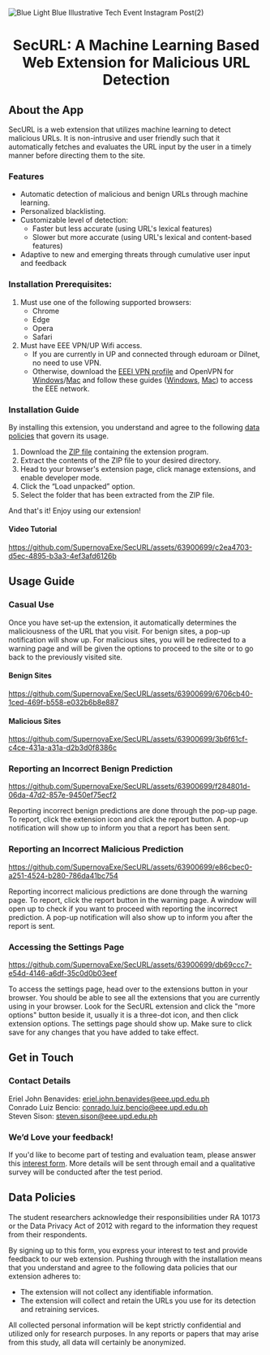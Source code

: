 ![Blue Light Blue Illustrative Tech Event Instagram Post(2)](https://github.com/SupernovaExe/SecURL/assets/63900699/c6ff14c9-ba6c-49d6-a282-85892bd024ab)

<h1 align="center"> SecURL: A Machine Learning Based Web Extension for Malicious URL Detection </h1>

## About the App

SecURL is a web extension that utilizes machine learning to detect malicious URLs. It is non-intrusive and user friendly such that it automatically fetches and evaluates the URL input by the user in a timely manner before directing them to the site.

### Features

- Automatic detection of malicious and benign URLs through machine learning.
- Personalized blacklisting.
- Customizable level of detection:
    - Faster but less accurate (using URL's lexical features)
    - Slower but more accurate (using URL's lexical and content-based features)
- Adaptive to new and emerging threats through cumulative user input and feedback

### Installation Prerequisites:

1. Must use one of the following supported browsers:
    - Chrome
    - Edge
    - Opera
    - Safari
2. Must have EEE VPN/UP Wifi access.
    - If you are currently in UP and connected through eduroam or Dilnet, no need to use VPN.
    - Otherwise, download the [EEEI VPN profile](https://drive.google.com/file/d/1wY9TiykZsIbkV0BWSkmfpHjN_IgaBR3b/view?usp=sharing) and OpenVPN for [Windows](https://openvpn.net/downloads/openvpn-connect-v3-windows.msi)/[Mac](https://openvpn.net/downloads/openvpn-connect-v3-macos.dmg) and follow these guides ([Windows](https://drive.google.com/file/d/132MAgs0sM491BnlXBnbxgsnevXGb8aSY/view?usp=sharing), [Mac](https://drive.google.com/file/d/1TdOHaGkw_ENCccQMUHwhbdR457mO9Zui/view?usp=sharing)) to access the EEE network.

### Installation Guide

By installing this extension, you understand and agree to the following [data policies](#data-policies) that govern its usage.

1. Download the [ZIP file](https://drive.google.com/drive/folders/1vVljn![](my_video.mov)BPACA_qkXIbEdUBVkXc6avpo91q?usp=sharing) containing the extension program.
2. Extract the contents of the ZIP file to your desired directory.
3. Head to your browser's extension page, click manage extensions, and enable developer mode.
4. Click the “Load unpacked” option.
5. Select the folder that has been extracted from the ZIP file.

And that's it! Enjoy using our extension!

#### Video Tutorial

https://github.com/SupernovaExe/SecURL/assets/63900699/c2ea4703-d5ec-4895-b3a3-4ef3afd6126b

## Usage Guide

### Casual Use

Once you have set-up the extension, it automatically determines the maliciousness of the URL that you visit. For benign sites, a pop-up notification will show up. For malicious sites, you will be redirected to a warning page and will be given the options to proceed to the site or to go back to the previously visited site.

#### Benign Sites

https://github.com/SupernovaExe/SecURL/assets/63900699/6706cb40-1ced-469f-b558-e032b6b8e887

#### Malicious Sites

https://github.com/SupernovaExe/SecURL/assets/63900699/3b6f61cf-c4ce-431a-a31a-d2b3d0f8386c

### Reporting an Incorrect Benign Prediction

https://github.com/SupernovaExe/SecURL/assets/63900699/f284801d-06da-47d2-857e-9450ef75ecf2

Reporting incorrect benign predictions are done through the pop-up page. To report, click the extension icon and click the report button. A pop-up notification will show up to inform you that a report has been sent. 

### Reporting an Incorrect Malicious Prediction

https://github.com/SupernovaExe/SecURL/assets/63900699/e86cbec0-a251-4524-b280-786da41bc754

Reporting incorrect malicious predictions are done through the warning page. To report, click the report button in the warning page. A window will open up to check if you want to proceed with reporting the incorrect prediction. A pop-up notification will also show up to inform you after the report is sent.

### Accessing the Settings Page

https://github.com/SupernovaExe/SecURL/assets/63900699/db69ccc7-e54d-4146-a6df-35c0d0b03eef

To access the settings page, head over to the extensions button in your browser. You should be able to see all the extensions that you are currently using in your browser. Look for the SecURL extension and click the "more options" button beside it, usually it is a three-dot icon, and then click extension options. The settings page should show up. Make sure to click save for any changes that you have added to take effect. 

## Get in Touch

### Contact Details

Eriel John Benavides: eriel.john.benavides@eee.upd.edu.ph \
Conrado Luiz Bencio: conrado.luiz.bencio@eee.upd.edu.ph \
Steven Sison: steven.sison@eee.upd.edu.ph

### We’d Love your feedback!

If you'd like to become part of testing and evaluation team, please answer this [interest form](https://forms.gle/afMVTqoTwGwe9LW69). More details will be sent through email and a qualitative survey will be conducted after the test period.

## Data Policies
The student researchers acknowledge their responsibilities under RA 10173 or the Data Privacy Act of 2012 with regard to the information they request from their respondents.

By signing up to this form, you express your interest to test and provide feedback to our web extension. Pushing through with the installation means that you understand and agree to the following data policies that our extension adheres to:

- The extension will not collect any identifiable information.
- The extension will collect and retain the URLs you use for its detection and retraining services.

All collected personal information will be kept strictly confidential and utilized only for research purposes. In any reports or papers that may arise from this study, all data will certainly be anonymized.

